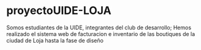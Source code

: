 # proyectoUIDE-LOJA
Somos estudiantes de la UIDE, integrantes del club de desarrollo; Hemos realizado el sistema web de facturacion e inventario de las boutiques de la ciudad de Loja hasta la fase de diseño
